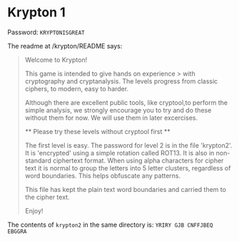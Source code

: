 # Krypton 1

Password: `KRYPTONISGREAT`

The readme at /krypton/README says:

> Welcome to Krypton!
> 
> This game is intended to give hands on experience > with cryptography
> and cryptanalysis.  The levels progress from classic ciphers, to modern,
easy to harder.
> 
> Although there are excellent public tools, like cryptool,to perform
> the simple analysis, we strongly encourage you to try and do these
without them for now.  We will use them in later excercises.
> 
> ** Please try these levels without cryptool first **
> 
> 
> The first level is easy.  The password for level 2 is in the file
'krypton2'.  It is 'encrypted' using a simple rotation called ROT13.
> It is also in non-standard ciphertext format.  When using alpha characters for
cipher text it is normal to group the letters into 5 letter clusters,
regardless of word boundaries.  This helps obfuscate any patterns.
> 
> This file has kept the plain text word boundaries and carried them to
the cipher text.
> 
> Enjoy!

The contents of `krypton2` in the same directory is: `YRIRY GJB CNFFJBEQ EBGGRA`